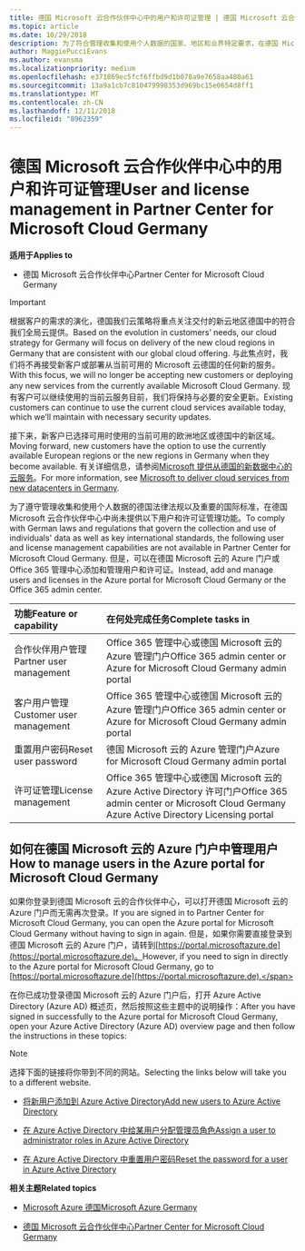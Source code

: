 ```yaml
---
title: 德国 Microsoft 云合作伙伴中心中的用户和许可证管理 | 德国 Microsoft 云合作伙伴中心
ms.topic: article
ms.date: 10/29/2018
description: 为了符合管理收集和使用个人数据的国家、地区和业界特定要求，在德国 Microsoft 云合作伙伴中心中尚未提供用户管理功能。 但是，可以在德国 Microsoft 云的 Azure 门户中添加和管理用户。
author: MaggiePucciEvans
ms.author: evansma
ms.localizationpriority: medium
ms.openlocfilehash: e371869ec5fcf6ffbd9d1b078a9e7658aa480a61
ms.sourcegitcommit: 13a9a1cb7c810479998353d969bc15e0654d8ff1
ms.translationtype: MT
ms.contentlocale: zh-CN
ms.lasthandoff: 12/11/2018
ms.locfileid: "8962359"
---
```

# <a name="user-and-license-management-in-partner-center-for-microsoft-cloud-germany"></a><span data-ttu-id="cceb5-104">德国 Microsoft 云合作伙伴中心中的用户和许可证管理</span><span class="sxs-lookup"><span data-stu-id="cceb5-104">User and license management in Partner Center for Microsoft Cloud Germany</span></span>

**<span data-ttu-id="cceb5-105">适用于</span><span class="sxs-lookup"><span data-stu-id="cceb5-105">Applies to</span></span>**

-  <span data-ttu-id="cceb5-106">德国 Microsoft 云合作伙伴中心</span><span class="sxs-lookup"><span data-stu-id="cceb5-106">Partner Center for Microsoft Cloud Germany</span></span>

> [!IMPORTANT]
> <span data-ttu-id="cceb5-107">根据客户的需求的演化，德国我们云策略将重点关注交付的新云地区德国中的符合我们全局云提供。</span><span class="sxs-lookup"><span data-stu-id="cceb5-107">Based on the evolution in customers’ needs, our cloud strategy for Germany will focus on delivery of the new cloud regions in Germany that are consistent with our global cloud offering.</span></span> <span data-ttu-id="cceb5-108">与此焦点时，我们将不再接受新客户或部署从当前可用的 Microsoft 云德国的任何新的服务。</span><span class="sxs-lookup"><span data-stu-id="cceb5-108">With this focus, we will no longer be accepting new customers or deploying any new services from the currently available Microsoft Cloud Germany.</span></span> <span data-ttu-id="cceb5-109">现有客户可以继续使用的当前云服务目前，我们将保持与必要的安全更新。</span><span class="sxs-lookup"><span data-stu-id="cceb5-109">Existing customers can continue to use the current cloud services available today, which we’ll maintain with necessary security updates.</span></span>
>  
> <span data-ttu-id="cceb5-110">接下来，新客户已选择可用时使用的当前可用的欧洲地区或德国中的新区域。</span><span class="sxs-lookup"><span data-stu-id="cceb5-110">Moving forward, new customers have the option to use the currently available European regions or the new regions in Germany when they become available.</span></span> <span data-ttu-id="cceb5-111">有关详细信息，请参阅[Microsoft 提供从德国的新数据中心的云服务](https://news.microsoft.com/europe/2018/08/31/microsoft-to-deliver-cloud-services-from-new-datacentres-in-germany-in-2019-to-meet-evolving-customer-needs/)。</span><span class="sxs-lookup"><span data-stu-id="cceb5-111">For more information, see [Microsoft to deliver cloud services from new datacenters in Germany](https://news.microsoft.com/europe/2018/08/31/microsoft-to-deliver-cloud-services-from-new-datacentres-in-germany-in-2019-to-meet-evolving-customer-needs/).</span></span>

<span data-ttu-id="cceb5-112">为了遵守管理收集和使用个人数据的德国法律法规以及重要的国际标准，在德国 Microsoft 云合作伙伴中心中尚未提供以下用户和许可证管理功能。</span><span class="sxs-lookup"><span data-stu-id="cceb5-112">To comply with German laws and regulations that govern the collection and use of individuals' data as well as key international standards, the following user and license management capabilities are not available in Partner Center for Microsoft Cloud Germany.</span></span> <span data-ttu-id="cceb5-113">但是，可以在德国 Microsoft 云的 Azure 门户或 Office 365 管理中心添加和管理用户和许可证。</span><span class="sxs-lookup"><span data-stu-id="cceb5-113">Instead, add and manage users and licenses in the Azure portal for Microsoft Cloud Germany or the Office 365 admin center.</span></span>

<span data-ttu-id="cceb5-114">功能</span><span class="sxs-lookup"><span data-stu-id="cceb5-114">Feature or capability</span></span> | <span data-ttu-id="cceb5-115">在何处完成任务</span><span class="sxs-lookup"><span data-stu-id="cceb5-115">Complete tasks in</span></span>
:--- | :---
<span data-ttu-id="cceb5-116">合作伙伴用户管理</span><span class="sxs-lookup"><span data-stu-id="cceb5-116">Partner user management</span></span> | <span data-ttu-id="cceb5-117">Office 365 管理中心或德国 Microsoft 云的 Azure 管理门户</span><span class="sxs-lookup"><span data-stu-id="cceb5-117">Office 365 admin center or Azure for Microsoft Cloud Germany admin portal</span></span>
<span data-ttu-id="cceb5-118">客户用户管理</span><span class="sxs-lookup"><span data-stu-id="cceb5-118">Customer user management</span></span> | <span data-ttu-id="cceb5-119">Office 365 管理中心或德国 Microsoft 云的 Azure 管理门户</span><span class="sxs-lookup"><span data-stu-id="cceb5-119">Office 365 admin center or Azure for Microsoft Cloud Germany admin portal</span></span>
<span data-ttu-id="cceb5-120">重置用户密码</span><span class="sxs-lookup"><span data-stu-id="cceb5-120">Reset user password</span></span> | <span data-ttu-id="cceb5-121">德国 Microsoft 云的 Azure 管理门户</span><span class="sxs-lookup"><span data-stu-id="cceb5-121">Azure for Microsoft Cloud Germany admin portal</span></span>
<span data-ttu-id="cceb5-122">许可证管理</span><span class="sxs-lookup"><span data-stu-id="cceb5-122">License management</span></span> | <span data-ttu-id="cceb5-123">Office 365 管理中心或德国 Microsoft 云的 Azure Active Directory 许可门户</span><span class="sxs-lookup"><span data-stu-id="cceb5-123">Office 365 admin center or Microsoft Cloud Germany Azure Active Directory Licensing portal</span></span>

## <a name="how-to-manage-users-in-the-azure-portal-for-microsoft-cloud-germany"></a><span data-ttu-id="cceb5-124">如何在德国 Microsoft 云的 Azure 门户中管理用户</span><span class="sxs-lookup"><span data-stu-id="cceb5-124">How to manage users in the Azure portal for Microsoft Cloud Germany</span></span> 

<span data-ttu-id="cceb5-125">如果你登录到德国 Microsoft 云的合作伙伴中心，可以打开德国 Microsoft 云的 Azure 门户而无需再次登录。</span><span class="sxs-lookup"><span data-stu-id="cceb5-125">If you are signed in to Partner Center for Microsoft Cloud Germany, you can open the Azure portal for Microsoft Cloud Germany without having to sign in again.</span></span> <span data-ttu-id="cceb5-126">但是，如果你需要直接登录到德国 Microsoft 云的 Azure 门户，请转到[https://portal.microsoftazure.de](https://portal.microsoftazure.de)。</span><span class="sxs-lookup"><span data-stu-id="cceb5-126">However, if you need to sign in directly to the Azure portal for Microsoft Cloud Germany, go to [https://portal.microsoftazure.de](https://portal.microsoftazure.de).</span></span> 

<span data-ttu-id="cceb5-127">在你已成功登录德国 Microsoft 云的 Azure 门户后，打开 Azure Active Directory (Azure AD) 概述页，然后按照这些主题中的说明操作：</span><span class="sxs-lookup"><span data-stu-id="cceb5-127">After you have signed in successfully to the Azure portal for Microsoft Cloud Germany, open your Azure Active Directory (Azure AD) overview page and then follow the instructions in these topics:</span></span>

> [!NOTE]  
> <span data-ttu-id="cceb5-128">选择下面的链接将你带到不同的网站。</span><span class="sxs-lookup"><span data-stu-id="cceb5-128">Selecting the links below will take you to a different website.</span></span> 

-  [<span data-ttu-id="cceb5-129">将新用户添加到 Azure Active Directory</span><span class="sxs-lookup"><span data-stu-id="cceb5-129">Add new users to Azure Active Directory</span></span>](https://docs.microsoft.com/azure/active-directory/active-directory-users-create-azure-portal)

-  [<span data-ttu-id="cceb5-130">在 Azure Active Directory 中给某用户分配管理员角色</span><span class="sxs-lookup"><span data-stu-id="cceb5-130">Assign a user to administrator roles in Azure Active Directory</span></span>](https://docs.microsoft.com/azure/active-directory/active-directory-users-assign-role-azure-portal)

-  [<span data-ttu-id="cceb5-131">在 Azure Active Directory 中重置用户密码</span><span class="sxs-lookup"><span data-stu-id="cceb5-131">Reset the password for a user in Azure Active Directory</span></span>](https://docs.microsoft.com/azure/active-directory/active-directory-users-reset-password-azure-portal)

**<span data-ttu-id="cceb5-132">相关主题</span><span class="sxs-lookup"><span data-stu-id="cceb5-132">Related topics</span></span>**

-  [<span data-ttu-id="cceb5-133">Microsoft Azure 德国</span><span class="sxs-lookup"><span data-stu-id="cceb5-133">Microsoft Azure Germany</span></span>](https://azure.microsoft.com/en-us/global-infrastructure/germany/)

-  [<span data-ttu-id="cceb5-134">德国 Microsoft 云合作伙伴中心</span><span class="sxs-lookup"><span data-stu-id="cceb5-134">Partner Center for Microsoft Cloud Germany</span></span>](partner-center-for-microsoft-cloud-germany.md)


